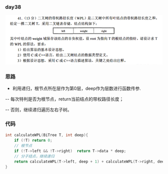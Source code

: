 ### day38

![img.png](img.png)

### 思路

* 利用递归，根节点所在层作为第0层，deep作为层数进行函数传参.

-- 每次特判是否为根节点，return当前结点的带权路径长度；

-- 否则，继续递归遍历左右子树。

### 代码
```c++
int calculateWPL(BiTree T, int deep){
    if (!T) return 0;
    // 根节点
    if (!T->left && !T->right)  return T->data * deep;
    // 分子结点，继续递归
    return calculateWPL(T->left, deep + 1) + calculateWPL(T->right, deep + 1);
}
```